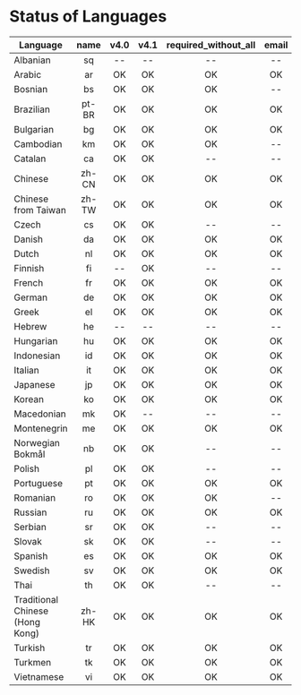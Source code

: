 # Status of Languages

| Language | name | v4.0 | v4.1 | required_without_all | email | required_with_all | boolean | reset | timezone | filled |
|----------|:----:|:----:|:----:|:--------------------:|:-----:|:-----------------:|:-------:|:-----:|:--------:|:------:|
| Albanian | sq | -- | -- | -- | -- | -- | -- | -- | -- | -- |
| Arabic | ar | OK | OK | OK | OK | OK | -- | -- | -- | -- |
| Bosnian | bs | OK | OK | OK | -- | -- | -- | -- | -- | -- |
| Brazilian | pt-BR | OK | OK | OK | OK | OK | OK | OK | OK | -- |
| Bulgarian | bg | OK | OK | OK | OK | OK | OK | OK | OK | -- |
| Cambodian | km | OK | OK | OK | -- | -- | -- | -- | -- | -- |
| Catalan | ca | OK | OK | -- | -- | -- | -- | -- | -- | -- |
| Chinese | zh-CN | OK | OK | OK | OK | OK | OK | OK | OK | -- |
| Chinese from Taiwan | zh-TW | OK | OK | OK | OK | OK | OK | OK | OK | -- |
| Czech | cs | OK | OK | -- | -- | -- | -- | -- | -- | -- |
| Danish | da | OK | OK | OK | OK | OK | OK | -- | -- | -- |
| Dutch | nl | OK | OK | OK | OK | OK | OK | OK | OK | -- |
| Finnish | fi | -- | OK | -- | -- | -- | -- | -- | -- | -- |
| French | fr | OK | OK | OK | OK | OK | OK | OK | OK | -- |
| German | de | OK | OK | OK | OK | OK | OK | OK | OK | -- |
| Greek | el | OK | OK | OK | OK | OK | OK | OK | OK | -- |
| Hebrew | he | -- | -- | -- | -- | -- | -- | -- | -- | -- |
| Hungarian | hu | OK | OK | OK | OK | OK | OK | -- | -- | -- |
| Indonesian | id | OK | OK | OK | OK | OK | OK | -- | -- | -- |
| Italian | it | OK | OK | OK | OK | OK | OK | OK | OK | -- |
| Japanese | jp | OK | OK | OK | OK | OK | -- | -- | -- | -- |
| Korean | ko | OK | OK | OK | OK | OK | OK | OK | OK | -- |
| Macedonian | mk | OK | -- | -- | -- | -- | -- | -- | -- | -- |
| Montenegrin | me | OK | OK | OK | OK | OK | -- | -- | -- | -- |
| Norwegian Bokmål | nb | OK | OK | -- | -- | -- | -- | -- | -- | -- |
| Polish | pl | OK | OK | -- | -- | -- | -- | -- | -- | -- |
| Portuguese | pt | OK | OK | OK | OK | OK | OK | -- | OK | -- |
| Romanian | ro | OK | OK | OK | -- | -- | -- | -- | -- | -- |
| Russian | ru | OK | OK | OK | OK | OK | OK | OK | OK | -- |
| Serbian | sr | OK | OK | -- | -- | -- | -- | -- | -- | -- |
| Slovak | sk | OK | OK | -- | -- | -- | -- | -- | -- | -- |
| Spanish | es | OK | OK | OK | OK | OK | OK | OK | OK | -- |
| Swedish | sv | OK | OK | OK | OK | OK | OK | OK | OK | -- |
| Thai | th | OK | OK | -- | -- | -- | OK |OK | OK | -- |
| Traditional Chinese (Hong Kong) | zh-HK | OK | OK | OK | OK | OK | OK | OK | OK | -- |
| Turkish | tr | OK | OK | OK | OK | OK | OK | OK | OK | -- |
| Turkmen | tk | OK | OK | OK | OK | OK | OK | OK | OK | -- |
| Vietnamese | vi | OK | OK | OK | OK | OK | OK | OK | OK | -- |
